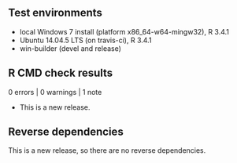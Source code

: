## Test environments
* local Windows 7 install (platform x86_64-w64-mingw32), R 3.4.1
* Ubuntu 14.04.5 LTS (on travis-ci), R 3.4.1
* win-builder (devel and release)

## R CMD check results

0 errors | 0 warnings | 1 note

* This is a new release.

## Reverse dependencies

This is a new release, so there are no reverse dependencies.
